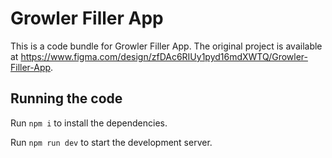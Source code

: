
  # Growler Filler App

  This is a code bundle for Growler Filler App. The original project is available at https://www.figma.com/design/zfDAc6RIUy1pyd16mdXWTQ/Growler-Filler-App.

  ## Running the code

  Run `npm i` to install the dependencies.

  Run `npm run dev` to start the development server.
  